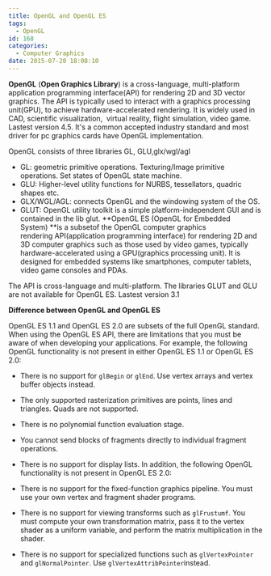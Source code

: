 ```yaml
---
title: OpenGL and OpenGL ES
tags:
  - OpenGL
id: 168
categories:
  - Computer Graphics
date: 2015-07-20 18:08:10
---
```


**OpenGL** (**Open Graphics Library**) is a cross-language, multi-platform application programming interface(API) for rendering 2D and 3D vector graphics. The API is typically used to interact with a graphics processing unit(GPU), to achieve hardware-accelerated rendering. It is widely used in CAD, scientific visualization,  virtual reality, flight simulation, video game. Lastest version 4.5. It's a common accepted industry standard and most driver for pc graphics cards have OpenGL implementation.

OpenGL consists of three libraries GL, GLU,glx/wgl/agl

*   GL: geometric primitive operations. Texturing/Image primitive operations. Set states of OpenGL state machine.
*   GLU: Higher-level utility functions for NURBS, tessellators, quadric shapes etc.
*   GLX/WGL/AGL: connects OpenGL and the windowing system of the OS.
*   GLUT: OpenGL utility toolkit is a simple platform-independent GUI and is contained in the lib glut.
**OpenGL ES (OpenGL for Embedded System) **is a subsetof the OpenGL computer graphics rendering API(application programming interface) for rendering 2D and 3D computer graphics such as those used by video games, typically hardware-accelerated using a GPU(graphics processing unit). It is designed for embedded systems like smartphones, computer tablets, video game consoles and PDAs.

The API is cross-language and multi-platform. The libraries GLUT and GLU are not available for OpenGL ES. Lastest version 3.1

**Difference between OpenGL and OpenGL ES**

OpenGL ES 1.1 and OpenGL ES 2.0 are subsets of the full OpenGL standard. When using the OpenGL ES API, there are limitations that you must be aware of when developing your applications. For example, the following OpenGL functionality is not present in either OpenGL ES 1.1 or OpenGL ES 2.0:

*   There is no support for `glBegin` or `glEnd`. Use vertex arrays and vertex buffer objects instead.
*   The only supported rasterization primitives are points, lines and triangles. Quads are not supported.
*   There is no polynomial function evaluation stage.
*   You cannot send blocks of fragments directly to individual fragment operations.
*   There is no support for display lists.
In addition, the following OpenGL functionality is not present in OpenGL ES 2.0:

*   There is no support for the fixed-function graphics pipeline. You must use your own vertex and fragment shader programs.
*   There is no support for viewing transforms such as `glFrustumf`. You must compute your own transformation matrix, pass it to the vertex shader as a uniform variable, and perform the matrix multiplication in the shader.
*   There is no support for specialized functions such as `glVertexPointer` and `glNormalPointer`. Use `glVertexAttribPointer`instead.
